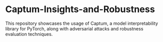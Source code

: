 # Captum-Insights-and-Robustness
This repository showcases the usage of Captum, a model interpretability library for PyTorch, along with adversarial attacks and robustness evaluation techniques.
